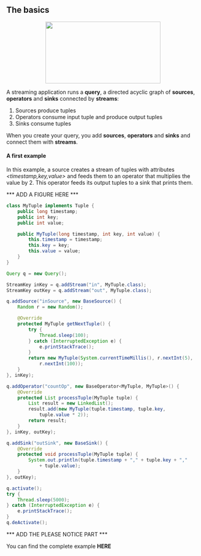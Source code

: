 ## The basics

<p align="center">
<a><img src="https://vgulisano.files.wordpress.com/2017/07/query.jpg?w=300" alt="" width="300" height="161" /></a>
</p>

A streaming application runs a **query**, a directed acyclic graph of **sources**, **operators** and **sinks** connected by **streams**:
1. Sources produce tuples
2. Operators consume input tuple and produce output tuples
3. Sinks consume tuples

When you create your query, you add **sources**, **operators** and **sinks** and connect them with **streams**.

#### A first example

In this example, a source creates a stream of tuples with attributes _&lt;timestamp,key,value&gt;_ and feeds them to an operator that multiplies the value by 2. This operator feeds its output tuples to a sink that prints them.

*** ADD A FIGURE HERE ***

```Java
class MyTuple implements Tuple {
	public long timestamp;
	public int key;
	public int value;

	public MyTuple(long timestamp, int key, int value) {
		this.timestamp = timestamp;
		this.key = key;
		this.value = value;
	}
}

Query q = new Query();

StreamKey inKey = q.addStream("in", MyTuple.class);
StreamKey outKey = q.addStream("out", MyTuple.class);

q.addSource("inSource", new BaseSource() {
	Random r = new Random();

	@Override
	protected MyTuple getNextTuple() {
		try {
			Thread.sleep(100);
		} catch (InterruptedException e) {
			e.printStackTrace();
		}
		return new MyTuple(System.currentTimeMillis(), r.nextInt(5),
			r.nextInt(100));
	}
}, inKey);

q.addOperator("countOp", new BaseOperator<MyTuple, MyTuple>() {
	@Override
	protected List processTuple(MyTuple tuple) {
		List result = new LinkedList();
		result.add(new MyTuple(tuple.timestamp, tuple.key,
			tuple.value * 2));
		return result;
	}
}, inKey, outKey);

q.addSink("outSink", new BaseSink() {
	@Override
	protected void processTuple(MyTuple tuple) {
		System.out.println(tuple.timestamp + "," + tuple.key + ","
			+ tuple.value);
	}
}, outKey);

q.activate();
try {
	Thread.sleep(5000);
} catch (InterruptedException e) {
	e.printStackTrace();
}
q.deActivate();
```

*** ADD THE PLEASE NOTICE PART ***

You can find the complete example **HERE**